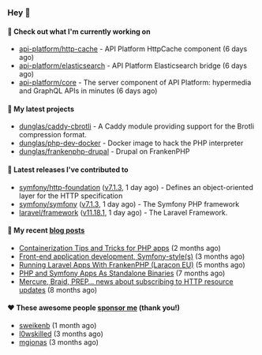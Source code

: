 ### Hey 👋

#### 👷 Check out what I'm currently working on

- [api-platform/http-cache](https://github.com/api-platform/http-cache) - API Platform HttpCache component (6 days ago)
- [api-platform/elasticsearch](https://github.com/api-platform/elasticsearch) - API Platform Elasticsearch bridge (6 days ago)
- [api-platform/core](https://github.com/api-platform/core) - The server component of API Platform: hypermedia and GraphQL APIs in minutes (6 days ago)

#### 🌱 My latest projects

- [dunglas/caddy-cbrotli](https://github.com/dunglas/caddy-cbrotli) - A Caddy module providing support for the Brotli compression format.
- [dunglas/php-dev-docker](https://github.com/dunglas/php-dev-docker) - Docker image to hack the PHP interpreter
- [dunglas/frankenphp-drupal](https://github.com/dunglas/frankenphp-drupal) - Drupal on FrankenPHP

#### 🔭 Latest releases I've contributed to

- [symfony/http-foundation](https://github.com/symfony/http-foundation) ([v7.1.3](https://github.com/symfony/http-foundation/releases/tag/v7.1.3), 1 day ago) - Defines an object-oriented layer for the HTTP specification
- [symfony/symfony](https://github.com/symfony/symfony) ([v7.1.3](https://github.com/symfony/symfony/releases/tag/v7.1.3), 1 day ago) - The Symfony PHP framework
- [laravel/framework](https://github.com/laravel/framework) ([v11.18.1](https://github.com/laravel/framework/releases/tag/v11.18.1), 1 day ago) - The Laravel Framework.

#### 📜 My recent [blog posts](https://dunglas.fr)

- [Containerization Tips and Tricks for PHP apps](https://dunglas.dev/2024/05/containerization-tips-and-tricks-for-php-apps/) (2 months ago)
- [Front-end application development, Symfony-style(s)](https://dunglas.dev/2024/04/front-end-application-development-symfony-styles/) (3 months ago)
- [Running Laravel Apps With FrankenPHP (Laracon EU)](https://dunglas.dev/2024/02/running-laravel-apps-with-frankenphp-laracon-eu/) (5 months ago)
- [PHP and Symfony Apps As Standalone Binaries](https://dunglas.dev/2023/12/php-and-symfony-apps-as-standalone-binaries/) (7 months ago)
- [Mercure, Braid, PREP… news about subscribing to HTTP resource updates](https://dunglas.dev/2023/11/mercure-braid-prep-news-about-subscribing-to-http-resource-updates/) (8 months ago)

#### ❤️ These awesome people [sponsor me](https://github.com/sponsors/dunglas) (thank you!)

- [sweikenb](https://github.com/sweikenb) (1 month ago)
- [l0wskilled](https://github.com/l0wskilled) (3 months ago)
- [mgionas](https://github.com/mgionas) (3 months ago)
